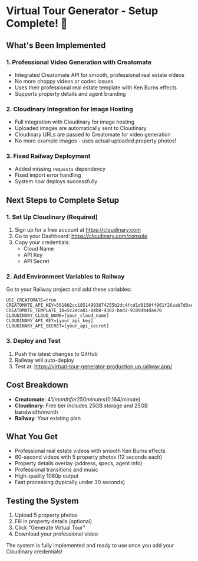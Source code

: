 # Virtual Tour Generator - Setup Complete! 🎉

## What's Been Implemented

### 1. Professional Video Generation with Creatomate
- Integrated Creatomate API for smooth, professional real estate videos
- No more choppy videos or codec issues
- Uses their professional real estate template with Ken Burns effects
- Supports property details and agent branding

### 2. Cloudinary Integration for Image Hosting
- Full integration with Cloudinary for image hosting
- Uploaded images are automatically sent to Cloudinary
- Cloudinary URLs are passed to Creatomate for video generation
- No more example images - uses actual uploaded property photos!

### 3. Fixed Railway Deployment
- Added missing `requests` dependency
- Fixed import error handling
- System now deploys successfully

## Next Steps to Complete Setup

### 1. Set Up Cloudinary (Required)
1. Sign up for a free account at https://cloudinary.com
2. Go to your Dashboard: https://cloudinary.com/console
3. Copy your credentials:
   - Cloud Name
   - API Key
   - API Secret

### 2. Add Environment Variables to Railway
Go to your Railway project and add these variables:

```
USE_CREATOMATE=true
CREATOMATE_API_KEY=561802cc18514993874255b2dc4fcd1d0150ff961f26aab7d0aee02464704eac33aa94e133e90fa1bb8ac2742c165ab3
CREATOMATE_TEMPLATE_ID=5c2eca01-84b8-4302-bad2-9189db4dae70
CLOUDINARY_CLOUD_NAME=[your_cloud_name]
CLOUDINARY_API_KEY=[your_api_key]
CLOUDINARY_API_SECRET=[your_api_secret]
```

### 3. Deploy and Test
1. Push the latest changes to GitHub
2. Railway will auto-deploy
3. Test at: https://virtual-tour-generator-production.up.railway.app/

## Cost Breakdown
- **Creatomate**: $41/month for 250 minutes ($0.164/minute)
- **Cloudinary**: Free tier includes 25GB storage and 25GB bandwidth/month
- **Railway**: Your existing plan

## What You Get
- Professional real estate videos with smooth Ken Burns effects
- 60-second videos with 5 property photos (12 seconds each)
- Property details overlay (address, specs, agent info)
- Professional transitions and music
- High-quality 1080p output
- Fast processing (typically under 30 seconds)

## Testing the System
1. Upload 5 property photos
2. Fill in property details (optional)
3. Click "Generate Virtual Tour"
4. Download your professional video

The system is fully implemented and ready to use once you add your Cloudinary credentials!